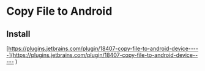 # Copy File to Android

## Install

[https://plugins.jetbrains.com/plugin/18407-copy-file-to-android-device-----](https://plugins.jetbrains.com/plugin/18407-copy-file-to-android-device-----
)